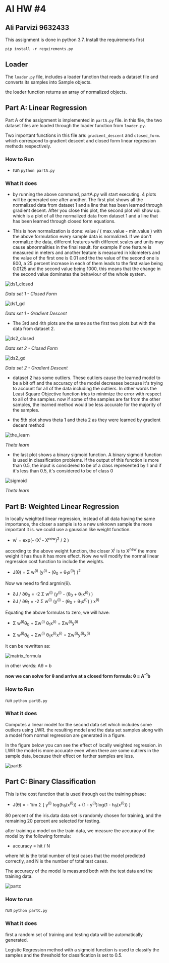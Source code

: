 # AI HW #4
## Ali Parvizi 9632433

This assignment is done in python 3.7.
Install the requirements first

```
pip install -r requirements.py
```

## Loader
The ```loader.py``` file, includes a loader
 function that reads a dataset
  file and converts its samples into
   Sample objects.
   
   the loader function returns 
   an array of normalized objects.

## Part A: Linear Regression
Part A of the assignment is implemented in ```partA.py``` file.
in this file, the two dataset files are loaded through the loader function from ```loader.py```.

Two important functions in this file are: ```gradient_descent``` and ```closed_form```.
which correspond to gradient descent and closed form linear regression methods respectively.

### How to Run
 - run ```python partA.py```

### What it does

 - by running the above command, partA.py will start executing.
4 plots will be generated one after another.
The first plot shows all the normalized data from dataset 1 and a line that has been learned through gradient decent.
After you close this plot, the second plot will show up. which is a plot of all the normalized data from dataset 1 and a 
line that has been learned through closed form equations.

 - This is how normalization is done: value / ( max_value - min_value )
 with the above formulation every sample data is normalized. If we don't normalize the data,
 different features with different scales and units may cause abnormalities in the final result.
 for example if one feature is measured in meters and another feature is measured in kilometers 
 and the value of the first one is 0.01 and the the value of the second one is 800,
 a 25 percent increase in each of them leads to the first value being 0.0125 and the second
 value being 1000, this means that the change in the second value dominates the behaviour of the whole system.
 
![ds1_closed](http://serve.l37.ir/dataset_1_with_closed_form.png)

_Data set 1 - Closed Form_

![ds1_gd](http://serve.l37.ir/dataset_1_with_%20Gradient_Descent.png)

_Data set 1 - Gradient Descent_


 - The 3rd and 4th plots are the same as the first two plots but with the data from dataset 2.

![ds2_closed](http://serve.l37.ir/dataset2_with_closed_form.png)

_Data set 2 - Closed Form_

![ds2_gd](http://serve.l37.ir/dataset_2_with_%20Gradient_Descent.png)

_Data set 2 - Gradient Descent_

 - dataset 2 has some outliers. These outliers cause the learned model
to be a bit off and the accuracy of the model decreases because it's 
trying to account for all of the data including the outliers. In other words the
Least Square Objective function tries to minimize the error with respect to all of the samples.
now if some of the samples are far from the other samples, the learned method would be less accurate
for the majority of the samples.

 - the 5th plot shows theta 1 and theta 2 as they were learned by gradient decent method
 
 ![the_learn](http://serve.l37.ir/tl.png)
 
_Theta learn_
 
 - the last plot shows a binary sigmoid function. A binary sigmoid function is used in classification problems.
 if the output of this function is more than 0.5, the input is considered to be of a class represented by 1 and
 if it's less than 0.5, it's considered to be of class 0
 
  ![sigmoid](http://serve.l37.ir/sigmoid.png)
  
_Theta learn_
 
## Part B: Weighted Linear Regression
 In locally weighted linear regression, instead of all data having the same importance, 
 the closer a sample is to a new unknown sample the more important it is.
 we could use a gaussian like weight function.

 - w<sup>i</sup> = exp(- (X<sup>i</sup> - X<sup>new</sup>)<sup>2</sup> / 2 )

according to the above weight function, the closer X<sup>i</sup> is to X<sup>new</sup>
the more weight it has thus it has more effect.
Now we will modify the normal linear regression cost function to include the weights.

 - J(&theta;) = &Sigma; w<sup>(i)</sup> (y<sup>(i)</sup> - (&theta;<sub>0</sub> + &theta;<sub>1</sub>x<sup>(i)</sup>) )<sup>2</sup>

Now we need to find argmin(&theta;).

 - &part;J / &part;&theta;<sub>0</sub> = 
-2 &Sigma; w<sup>(i)</sup> (y<sup>(i)</sup> - (&theta;<sub>0</sub> + &theta;<sub>1</sub>x<sup>(i)</sup>) )
 - &part;J / &part;&theta;<sub>1</sub> = 
-2 &Sigma; w<sup>(i)</sup> (y<sup>(i)</sup> - (&theta;<sub>0</sub> + &theta;<sub>1</sub>x<sup>(i)</sup>) ) x<sup>(i)</sup>

Equating the above formulas to zero, we will have:

 - &Sigma; w<sup>(i)</sup>&theta;<sub>0</sub> + &Sigma;w<sup>(i)</sup>
&theta;<sub>1</sub>x<sup>(i)</sup> = &Sigma;w<sup>(i)</sup>y<sup>(i)</sup>

 - &Sigma; w<sup>(i)</sup>&theta;<sub>0</sub> + &Sigma;w<sup>(i)</sup>
&theta;<sub>1</sub>x<sup>(i)</sup>x<sup>(i)</sup> = &Sigma;w<sup>(i)</sup>y<sup>(i)</sup>x<sup>(i)</sup>

it can be rewritten as:

![matrix_formula](http://serve.l37.ir/eq.png)

in other words:
A&theta; = b

**now we can solve for &theta; and arrive at a closed form formula:
&theta; = A<sup>-1</sup>b**

### How to Run

run ```python partB.py```

### What it does

Computes a linear model for the second data set which includes some outliers using LWR.
the resulting model and the data set samples along with a model from normal regression
are generated in a figure.

In the figure below you can see the effect of locally weighted regression. in LWR the model
is more accurate even when there are some outliers in the sample data, because their effect on farther
samples are less.

![partB](http://serve.l37.ir/partB.png)


## Part C: Binary Classification

This is the cost function that is used through out the training phase:

 - J(&theta;) = - 1/m &Sigma; [
y<sup>(i)</sup> log(h<sub>&theta;</sub>(x<sup>(i)</sup>)) + (1 - y<sup>(i)</sup>)log(1 - h<sub>&theta;</sub>(x<sup>(i)</sup>))
]

80 percent of the iris.data data set is randomly chosen for training, and
the remaining 20 percent are selected for testing.

after training a model on the train data, we measure the accuracy
of the model by the following formula:

 - accuracy = hit / N

where hit is the total number of test cases that the model predicted correctly,
and N is the number of total test cases.

The accuracy of the model is measured both with the test data and the training data.

 ![partc](http://serve.l37.ir/partc.png)
 
 ### How to run
 run ```python partC.py```
 
 ### What it does
 
 first a random set of training and testing data will be automatically generated.
 
 Logistic Regression method with a sigmoid function is used to classify the samples and
 the threshold for classification is set to 0.5.
